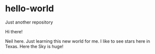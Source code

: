 # hello-world
Just another repository

Hi there!

Neil here. Just learning this new world for me.
I like to see stars here in Texas. Here the Sky is huge!
